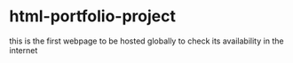 # html-portfolio-project
this is the first webpage to be hosted globally to check its availability in the internet
